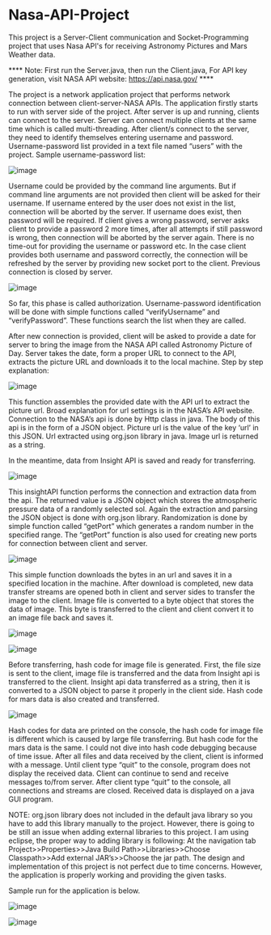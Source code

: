 # Nasa-API-Project
This project is a Server-Client communication and Socket-Programming project that uses Nasa API's for receiving Astronomy Pictures and Mars Weather data.

**** Note: First run the Server.java, then run the Client.java, For API key generation, visit NASA API website: https://api.nasa.gov/ ****

The project is a network application project that performs network connection between client-server-NASA APIs. The application firstly starts to run with server side of the project. After server is up and running, clients can connect to the server. Server can connect multiple clients at the same time which is called multi-threading. After client/s connect to the server, they need to identify themselves entering username and password. Username-password list provided in a text file named “users” with the project. Sample username-password list:

![image](https://user-images.githubusercontent.com/37505916/142761428-e5db825b-7263-42b0-9c3f-fdc499094642.png)

Username could be provided by the command line arguments. But if command line arguments are not provided then client will be asked for their username. If username entered by the user does not exist in the list, connection will be aborted by the server. If username does exist, then password will be required. If client gives a wrong password, server asks client to provide a password 2 more times, after all attempts if still password is wrong, then connection will be aborted by the server again. There is no time-out for providing the username or password etc. In the case client provides both username and password correctly, the connection will be refreshed by the server by providing new socket port to the client. Previous connection is closed by server.

![image](https://user-images.githubusercontent.com/37505916/142761484-1f0b1801-c9c6-422f-b0f5-dcb5427022e8.png)

So far, this phase is called authorization. Username-password identification will be done with simple functions called “verifyUsername” and “verifyPassword”. These functions search the list when they are called.

After new connection is provided, client will be asked to provide a date for server to bring the image from the NASA API called Astronomy Picture of Day. Server takes the date, form a proper URL to connect to the API, extracts the picture URL and downloads it to the local machine. Step by step explanation:

![image](https://user-images.githubusercontent.com/37505916/142761558-3ebb8450-851b-46fe-9b18-7e98472db349.png)

This function assembles the provided date with the API url to extract the picture url. Broad explanation for url settings is in the NASA’s API website. Connection to the NASA’s api is done by Http class in java. The body of this api is in the form of a JSON object. Picture url is the value of the key ‘url’ in this JSON. Url extracted using org.json library in java. Image url is returned as a string. 

In the meantime, data from Insight API is saved and ready for transferring.

![image](https://user-images.githubusercontent.com/37505916/142761575-fa3096e0-eae7-4e88-9bfc-c057130176bc.png)

This insightAPI function performs the connection and extraction data from the api. The returned value is a JSON object which stores the atmospheric pressure data of a randomly selected sol. Again the extraction and parsing the JSON object is done with org.json library. 
Randomization is done by simple function called “getPort” which generates a random number in the specified range. The “getPort” function is also used for creating new ports for connection between client and server. 

![image](https://user-images.githubusercontent.com/37505916/142761606-59a3b06e-7751-4b8f-b324-b68f501b4baa.png)

This simple function downloads the bytes in an url and saves it in a specified location in the machine. 
After download is completed, new data transfer streams are opened both in client and server sides to transfer the image to the client. 
Image file is converted to a byte object that stores the data of image. This byte is transferred to the client and client convert it to an image file back and saves it. 

![image](https://user-images.githubusercontent.com/37505916/142761619-0ea7145b-f8c7-446a-8195-b1bf038aeea9.png)

![image](https://user-images.githubusercontent.com/37505916/142761624-9e4a4492-4bca-45f5-9422-e4873212504a.png)

Before transferring, hash code for image file is generated. First, the file size is sent to the client, image file is transferred and the data from Insight api is transferred to the client. Insight api data transferred as a string, then it is converted to a JSON object to parse it properly in the client side. Hash code for mars data is also created and transferred. 

![image](https://user-images.githubusercontent.com/37505916/142761639-a184366f-5baa-4b99-920a-4134c9659b72.png)

Hash codes for data are printed on the console, the hash code for image file is different which is caused by large file transferring. But hash code for the mars data is the same. I could not dive into hash code debugging because of time issue. 
After all files and data received by the client, client is informed with a message. Until client type “quit” to the console, program does not display the received data. Client can continue to send and receive messages to/from server. 
After client type “quit” to the console, all connections and streams are closed. Received data is displayed on a java GUI program. 

NOTE: org.json library does not included in the default java library so you have to add this library manually to the project. However, there is going to be still an issue when adding external libraries to this project. I am using eclipse, the proper way to adding library is following: At the navigation tab Project>>Properties>>Java Build Path>>Libraries>>Choose Classpath>>Add external JAR’s>>Choose the jar path. 
The design and implementation of this project is not perfect due to time concerns. However, the application is properly working and providing the given tasks. 

Sample run for the application is below.

![image](https://user-images.githubusercontent.com/37505916/142763345-c1181af8-cd62-4135-bb29-1e7f1acf2cd1.png)

![image](https://user-images.githubusercontent.com/37505916/142763394-dcb8b2df-c56a-467f-8ad8-55cd142eda5a.png)

